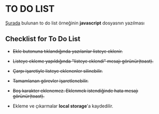 # **TO DO LIST**
[Şurada](https://github.com/Kodluyoruz/taskforce/tree/main/javascript/javascript-temel/odev2) bulunan to do list örneğinin **javascript** dosyasnın yazılması

## **Checklist for To Do List**
- ~~Ekle butonuna tıklandığında yazılanlar listeye eklenir.~~

- ~~Listeye ekleme yapıldığında "listeye eklendi" mesajı görünür(toast).~~

- ~~Çarpı işaretiyle listeye eklenenler silinebilir.~~

- ~~Tamamlanan görevler işaretlenebilir.~~

- ~~Boş karakter eklenemez. Eklenmek istendiğinde hata mesajı görünür(toast).~~

- Ekleme ve çıkarmalar **local storage**'a kaydedilir.

